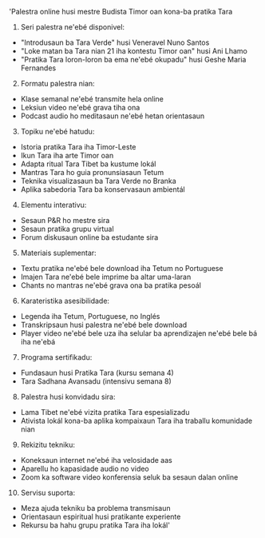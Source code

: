 'Palestra online husi mestre Budista Timor oan kona-ba pratika Tara

1. Seri palestra ne'ebé disponivel:
- "Introdusaun ba Tara Verde" husi Veneravel Nuno Santos
- "Loke matan ba Tara nian 21 iha kontestu Timor oan" husi Ani Lhamo
- "Pratika Tara loron-loron ba ema ne'ebé okupadu" husi Geshe Maria Fernandes

2. Formatu palestra nian:
- Klase semanal ne'ebé transmite hela online
- Leksiun video ne'ebé grava tiha ona
- Podcast audio ho meditasaun ne'ebé hetan orientasaun

3. Topiku ne'ebé hatudu:
- Istoria pratika Tara iha Timor-Leste
- Ikun Tara iha arte Timor oan
- Adapta ritual Tara Tibet ba kustume lokál
- Mantras Tara ho guia pronunsiasaun Tetum
- Teknika visualizasaun ba Tara Verde no Branka
- Aplika sabedoria Tara ba konservasaun ambientál

4. Elementu interativu:
- Sesaun P&R ho mestre sira
- Sesaun pratika grupu virtual
- Forum diskusaun online ba estudante sira

5. Materiais suplementar:
- Textu pratika ne'ebé bele download iha Tetum no Portuguese
- Imajen Tara ne'ebé bele imprime ba altar uma-laran
- Chants no mantras ne'ebé grava ona ba pratika pesoál 

6. Karateristika asesibilidade:
- Legenda iha Tetum, Portuguese, no Inglés
- Transkripsaun husi palestra ne'ebé bele download
- Player video ne'ebé bele uza iha selular ba aprendizajen ne'ebé bele bá iha ne'ebá

7. Programa sertifikadu:
- Fundasaun husi Pratika Tara (kursu semana 4)
- Tara Sadhana Avansadu (intensivu semana 8)

8. Palestra husi konvidadu sira:
- Lama Tibet ne'ebé vizita pratika Tara espesializadu
- Ativista lokál kona-ba aplika kompaixaun Tara iha traballu komunidade nian

9. Rekizitu tekniku:
- Koneksaun internet ne'ebé iha velosidade aas
- Aparellu ho kapasidade audio no video
- Zoom ka software video konferensia seluk ba sesaun dalan online

10. Servisu suporta:
- Meza ajuda tekniku ba problema transmisaun
- Orientasaun espiritual husi pratikante experiente
- Rekursu ba hahu grupu pratika Tara iha lokál'